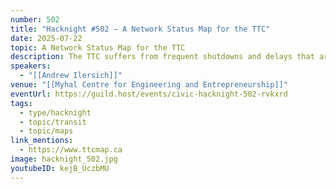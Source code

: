 ```yaml
---
number: 502
title: "Hacknight #502 – A Network Status Map for the TTC"
date: 2025-07-22
topic: A Network Status Map for the TTC
description: The TTC suffers from frequent shutdowns and delays that are not well communicated to the average transit rider. Andrew tried to fix this with TTCmap.ca, a real-time network status map that shows all the current service disruptions in one place.
speakers:
  - "[[Andrew Ilersich]]"
venue: "[[Myhal Centre for Engineering and Entrepreneurship]]"
eventUrl: https://guild.host/events/civic-hacknight-502-rvkxrd
tags:
  - type/hacknight
  - topic/transit
  - topic/maps
link_mentions:
  - https://www.ttcmap.ca
image: hacknight_502.jpg
youtubeID: kejB_UczbMU
---
```

